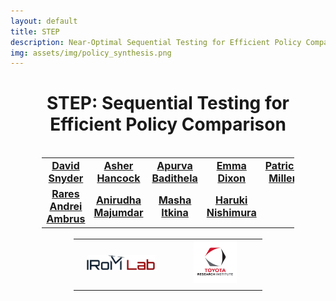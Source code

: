 ```yaml
---
layout: default
title: STEP
description: Near-Optimal Sequential Testing for Efficient Policy Comparison
img: assets/img/policy_synthesis.png
---
```

<h1><center><span style="font-weight:bold;">STEP:</span> Sequential Testing for Efficient Policy Comparison </center></h1>
<br>
<table align=center style="width: 80%; max-width: 800px; margin: 0 auto;">
    <tr>
        <td align=center style="text-align: center; width: 100px;">
            <span style="font-size: 16px; font-weight:bold;"><a href="https://sites.google.com/view/dasnyder/home" target="_blank">David Snyder</a></span>
        </td>
        <td align=center style="text-align: center; width: 100px;">
            <span style="font-size: 16px; font-weight:bold;"><a href="https://aasherh.github.io/" target="_blank">Asher Hancock</a></span>
        </td>
        <td align=center style="text-align: center; width: 100px;">
            <span style="font-size: 16px; font-weight:bold;"><a href="https://abadithela.github.io/" target="_blank">Apurva Badithela</a></span>
        </td>
        <td align=center style="text-align: center; width: 100px;">
            <span style="font-size: 16px; font-weight:bold;"><a href="" target="_blank">Emma Dixon</a></span>
        </td>
        <td align=center style="text-align: center; width: 100px;">
            <span style="font-size: 16px; font-weight:bold;"><a href="" target="_blank">Patrick Miller</a></span>
        </td>
    </tr>
    <tr>
        <td align=center style="text-align: center; width: 100px;">
            <span style="font-size: 16px; font-weight:bold;"><a href="https://www.tri.global/about-us/dr-rares-ambrus" target="_blank">Rares Andrei Ambrus</a></span>
        </td>
        <td align=center style="text-align: center; width: 100px;">
            <span style="font-size: 16px; font-weight:bold;"><a href="https://irom-lab.princeton.edu/majumdar/" target="_blank">Anirudha Majumdar</a></span>
        </td>
        <td align=center style="text-align: center; width: 100px;">
            <span style="font-size: 16px; font-weight:bold;"><a href="https://scholar.google.ca/citations?user=JAmTk5gAAAAJ&hl=en" target="_blank">Masha Itkina</a></span>
        </td>
        <td align=center style="text-align: center; width: 100px;">
            <span style="font-size: 16px; font-weight:bold;"><a href="https://harukins.github.io/" target="_blank">Haruki Nishimura</a></span>
        </td>
    </tr>
</table>
<br>
<table align=center style="width: 60%; max-width: 800px; margin: 0 auto;">
    <tr>
        <td align=center width=200px><center><span style="font-size:28px">
            <a href="https://irom-lab.princeton.edu/">
                <img src="assets/img/irom_lab_logo.png" alt="IRoM Lab" style="width: 80%;">
            </a></span></center>
        </td>
        <td align=center width=200px><center><span style="font-size:28px">
            <a href="https://www.tri.global/our-work/large-behavior-models" target="_blank"><img src="assets/img/TRI_logo.png" alt="Toyota Research Institute" style="width: 50%;"></a></span></center>
        </td>
    </tr>
</table>
